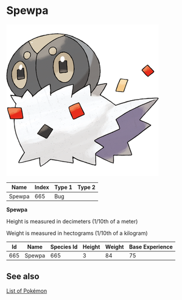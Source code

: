 # Spewpa


![Spewpa](images/665.png)

| **Name** | **Index** | **Type 1** | **Type 2** |
|----|----|----|----|
| Spewpa | 665 | Bug  |  |

**Spewpa** 


Height is measured in decimeters (1/10th of a meter)

Weight is measured in hectograms (1/10th of a kilogram)

| **Id** | **Name** | **Species Id** | **Height** | **Weight** | **Base Experience** |
|--------|----------|----------------|------------|------------|---------------------|
| 665 | Spewpa | 665 | 3 | 84 | 75 |


## See also

[List of Pokémon](../pokemon.md)
